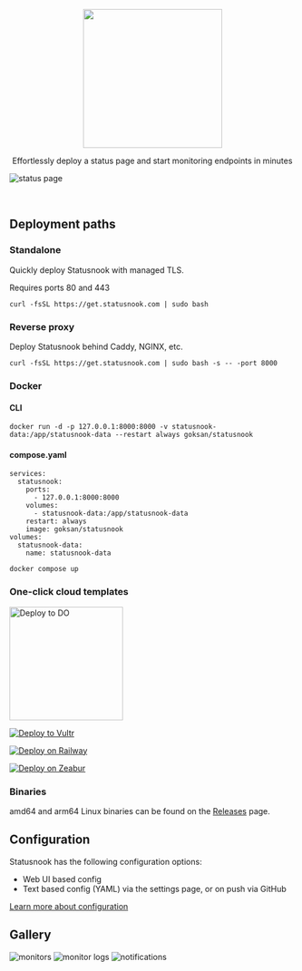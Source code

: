 <p align="center">
  <a href="https://statusnook.com" target="_blank">
    <img width="245px" src="https://github.com/goksan/Statusnook/assets/17437810/3ad70900-ed19-4d24-8ac3-a4e909901975">
  </a>
</p>


<p align="center">
Effortlessly deploy a status page and start monitoring endpoints in minutes
</p>

![status page](https://github.com/goksan/statusnook/assets/17437810/ff2bb1d4-5d75-4b6e-b8d9-a7227d1aee6c)

<br>


## Deployment paths

### Standalone
Quickly deploy Statusnook with managed TLS.

Requires ports 80 and 443
```
curl -fsSL https://get.statusnook.com | sudo bash
```

### Reverse proxy
Deploy Statusnook behind Caddy, NGINX, etc.

```
curl -fsSL https://get.statusnook.com | sudo bash -s -- -port 8000
```

### Docker


#### CLI
```
docker run -d -p 127.0.0.1:8000:8000 -v statusnook-data:/app/statusnook-data --restart always goksan/statusnook
```

#### compose.yaml

```
services:
  statusnook:
    ports:
      - 127.0.0.1:8000:8000
    volumes:
      - statusnook-data:/app/statusnook-data
    restart: always
    image: goksan/statusnook
volumes:
  statusnook-data:
    name: statusnook-data
```

```
docker compose up
```

### One-click cloud templates
<a href="https://marketplace.digitalocean.com/apps/statusnook"><img width="200px" src="https://www.deploytodo.com/do-btn-blue-ghost.svg" alt="Deploy to DO" width="150px"></a>

[![Deploy to Vultr](https://get.statusnook.com/images%2Fdeploy-vultr.svg)](https://www.vultr.com/marketplace/apps/statusnook)

[![Deploy on Railway](https://railway.app/button.svg)](https://railway.app/template/VkhOWC?referralCode=rj6bHN)

[![Deploy on Zeabur](https://zeabur.com/button.svg)](https://zeabur.com/templates/STATOK)


### Binaries
amd64 and arm64 Linux binaries can be found on the [Releases](https://github.com/goksan/Statusnook/releases) page.

## Configuration
Statusnook has the following configuration options:
* Web UI based config
* Text based config (YAML) via the settings page, or on push via GitHub
  
[Learn more about configuration](docs/configuration.md)

## Gallery

![monitors](https://github.com/goksan/statusnook/assets/17437810/9bc9a023-41fc-4646-a353-0a1755ce148b)
![monitor logs](https://github.com/goksan/statusnook/assets/17437810/23d988b1-a9fe-41a4-9fa3-f524c4612958)
![notifications](https://github.com/goksan/statusnook/assets/17437810/ff35893c-d4eb-4bb5-af1b-9f07e716265a)



